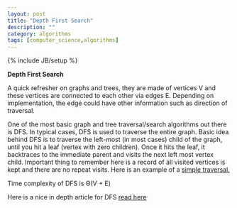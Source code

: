 ```yaml
---
layout: post
title: "Depth First Search"
description: ""
category: algorithms
tags: [computer_science,algorithms]
---
```

{% include JB/setup %}

**Depth First Search**

A quick refresher on graphs and trees, they are made of vertices V and these vertices are connected to each other via edges E. Depending on implementation, the edge could have other information such as direction of traversal.

One of the most basic graph and tree traversal/search algorithms out there is DFS.
In typical cases, DFS is used to traverse the entire graph. Basic idea behind DFS is to traverse the left-most (in most cases) child of the graph, until you hit a leaf (vertex with zero children). Once it hits the leaf, it backtraces to the immediate parent and visits the next left most vertex child. Important thing to remember here is a record of all visited vertices is kept and there are no repeat visits.
Here is an example of a [simple traversal.][1]

Time complexity of DFS is Θ(V + E)

Here is a nice in depth article for DFS [read here][2]


  [1]: http://en.wikipedia.org/wiki/Depth-first_search#Example
  [2]: http://www.personal.kent.edu/~rmuhamma/Algorithms/MyAlgorithms/GraphAlgor/depthSearch.htm